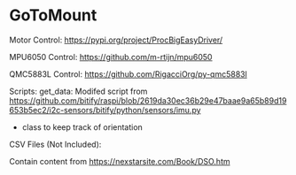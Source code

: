 # GoToMount

Motor Control:
https://pypi.org/project/ProcBigEasyDriver/

MPU6050 Control:
https://github.com/m-rtijn/mpu6050

QMC5883L Control:
https://github.com/RigacciOrg/py-qmc5883l

Scripts:
get_data: Modifed script from https://github.com/bitify/raspi/blob/2619da30ec36b29e47baae9a65b89d19653b5ec2/i2c-sensors/bitify/python/sensors/imu.py
- class to keep track of orientation

CSV Files (Not Included):

Contain content from https://nexstarsite.com/Book/DSO.htm